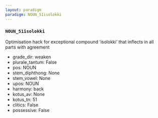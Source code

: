 ```yaml
---
layout: paradigm
paradigm: NOUN_51isolokki
---
```

### ` NOUN_51isolokki `

Optimisation hack for exceptional compound ’isolokki’ that inflects in all parts with agreement
* grade_dir: weaken
* plurale_tantum: False
* pos: NOUN
* stem_diphthong: None
* stem_vowel: None
* upos: NOUN
* harmony: back
* kotus_av: None
* kotus_tn: 51
* clitics: False
* possessive: False
